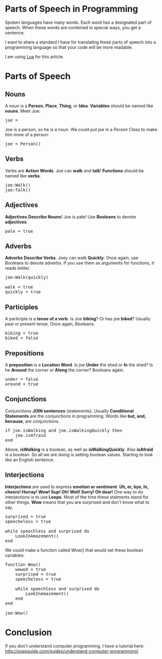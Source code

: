 # Parts of Speech in Programming

Spoken languages have many words. Each word has a designated part of speech. When these words are combined in special ways, you get a sentence. 

I want to share a standard I have for translating these parts of speech into a programming language so that your code will be more readable.

I am using [Lua](http://www.lua.org) for this article.

# Parts of Speech

## Nouns
A noun is a **Person**, **Place**, **Thing**, or **Idea**. 
**Variables** should be named like **nouns**. Meet Joe:

<pre>
joe =
</pre>

Joe is a person, so he is a noun. We could put joe in a <i>Person Class</i> to make him more of a person:

<pre>
joe = Person()
</pre>

## Verbs
Verbs are **Action Words**. Joe can **walk** and **talk**!
**Functions** should be named like **verbs**.

<pre>
joe:Walk()
joe:Talk()
</pre>

## Adjectives
**Adjectives** **Describe Nouns**! Joe is pale!
Use **Booleans** to denote **adjectives**.

<pre>
pale = true
</pre>

## Adverbs
**Adverbs** **Describe Verbs**. Joey can walk **Quickly**:
Once again, use Booleans to denote adverbs. If you use them as arguments for functions, it reads better.

<pre>
joe:Walk(quickly)

walk = true
quickly = true
</pre>

## Participles
A participle is a **tense of a verb**. Is Joe **biking**? Or has joe **biked**? Usually past or present tense.
Once again, Booleans.

<pre>
biking = true
biked = false
</pre>

## Prepositions
A **preposition** is a **Location Word**. Is joe **Under** the shed or **In** the shed? Is he **Around** the corner or **Along** the corner?
Booleans again.

<pre>
under = false
around = true
</pre>

## Conjunctions
Conjunctions **JOIN sentences** (statements).
Usually **Conditional Statements** are the conjunctions in programming. Words like **but, and, because**, are conjunctions. 

<pre>
if joe.isWalking and joe.isWalkingQuickly then
	joe.isAfraid
end
</pre>

Above, **isWalking** is a boolean, as well as **isWalkingQuickly**. Also **isAfraid** is a boolean. So all we are doing is setting boolean values. Starting to look like an English sentence.

## Interjections
**Interjections** are used to express **emotion or sentiment**. **Uh, er, bye, hi, cheers! Horray! Wow! Sup! Oh! Well! Sorry! Oh dear!** One way to do interjections is to use **Loops**. Most of the time these statments stand for other things. **Wow** means that you are surprised and don't know what to say.

<pre>
surprised = true
speecheless = true

while speechless and surprised do
	LookInAmazement()
end
</pre>

We could make a function called Wow() that would set these boolean variables:

<pre>
function Wow()
	wowed = true
	surprised = true
	speecheless = true

	while speechless and surprised do
		LookInAmazement()
	end
end

joe:Wow()
</pre>



# Conclusion

If you don't understand computer programming, I have a tutorial here:
http://snapguide.com/guides/understand-computer-programming/

